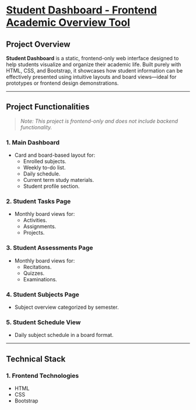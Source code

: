 # [Student Dashboard - Frontend Academic Overview Tool](https://mikeygelooooo.github.io/Student-Dashboard/)

## Project Overview

**Student Dashboard** is a static, frontend-only web interface designed to help students visualize and organize their academic life. Built purely with HTML, CSS, and Bootstrap, it showcases how student information can be effectively presented using intuitive layouts and board views—ideal for prototypes or frontend design demonstrations.

---

## Project Functionalities

> *Note: This project is frontend-only and does not include backend functionality.*

### 1. Main Dashboard
- Card and board-based layout for:
  - Enrolled subjects.
  - Weekly to-do list.
  - Daily schedule.
  - Current term study materials.
  - Student profile section.

### 2. Student Tasks Page
- Monthly board views for:
  - Activities.
  - Assignments.
  - Projects.

### 3. Student Assessments Page
- Monthly board views for:
  - Recitations.
  - Quizzes.
  - Examinations.

### 4. Student Subjects Page
- Subject overview categorized by semester.

### 5. Student Schedule View
- Daily subject schedule in a board format.

---

## Technical Stack

### 1. Frontend Technologies
- HTML  
- CSS  
- Bootstrap
